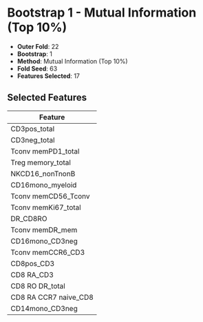 # Bootstrap 1 - Mutual Information (Top 10%)

- **Outer Fold**: 22
- **Bootstrap**: 1
- **Method**: Mutual Information (Top 10%)
- **Fold Seed**: 63
- **Features Selected**: 17

## Selected Features

| Feature |
|---------|
| CD3pos_total |
| CD3neg_total |
| Tconv memPD1_total |
| Treg memory_total |
| NKCD16_nonTnonB |
| CD16mono_myeloid |
| Tconv memCD56_Tconv |
| Tconv memKi67_total |
| DR_CD8RO |
| Tconv memDR_mem |
| CD16mono_CD3neg |
| Tconv memCCR6_CD3 |
| CD8pos_CD3 |
| CD8 RA_CD3 |
| CD8 RO DR_total |
| CD8 RA CCR7 naive_CD8 |
| CD14mono_CD3neg |
